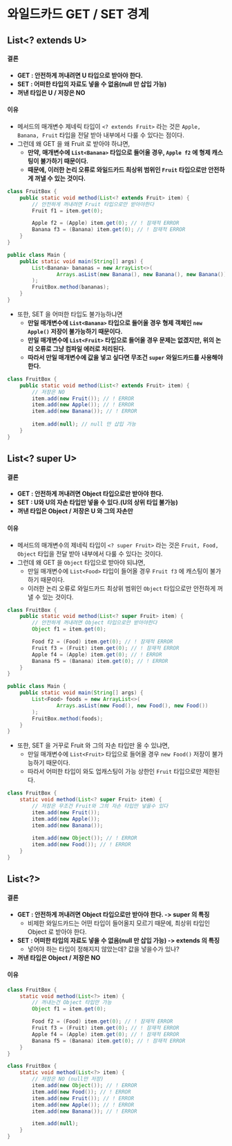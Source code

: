 # 와일드카드 GET / SET 경계

## List\<? extends U>&#x20;

#### 결론

* **GET : 안전하게 꺼내려면 U 타입으로 받아야 한다.**&#x20;
* **SET : 어떠한 타입의 자료도 넣을 수 없음(null 만 삽입 가능)**
* **꺼낸 타입은 U / 저장은 NO**

#### 이유&#x20;

* 메서드의 매개변수 제네릭 타입이 `<? extends Fruit>` 라는 것은 `Apple, Banana, Fruit` 타입을 전달 받아 내부에서 다룰 수 있다는 점이다.&#x20;
* 그런데 왜 GET 을 왜 Fruit 로 받아야 하냐면,&#x20;
  * **만약, 매개변수에 `List<Banana>` 타입으로 들어올 경우, `Apple f2` 에 형제 캐스팅이 불가하기 때문이다.**&#x20;
  * **때문에, 이러한 논리 오류로 와일드카드 최상위 범위인 `Fruit` 타입으로만 안전하게 꺼낼 수 있는 것이다.**&#x20;

```java
class FruitBox {
    public static void method(List<? extends Fruit> item) {
        // 안전하게 꺼내려면 Fruit 타입으로만 받아야한다
        Fruit f1 = item.get(0);

        Apple f2 = (Apple) item.get(0); // ! 잠재적 ERROR
        Banana f3 = (Banana) item.get(0); // ! 잠재적 ERROR
    }
}

public class Main {
    public static void main(String[] args) {
        List<Banana> bananas = new ArrayList<>(
                Arrays.asList(new Banana(), new Banana(), new Banana())
        );
        FruitBox.method(bananas);
    }
}
```

* 또한, SET 을 어떠한 타입도 불가능하냐면
  * **만일 매개변수에 `List<Banana>` 타입으로 들어올 경우 형제 객체인 `new Apple()` 저장이 불가능하기 때문이다.**&#x20;
  * **만일 매개변수에 `List<Fruit>` 타입으로 들어올 경우 문제는 없겠지만, 위의 논리 오류로 그냥 컴파일 에러로 처리된다.**&#x20;
  * **따라서 만일 매개변수에 값을 넣고 싶다면 무조건 `super` 와일드카드를 사용해야 한다.**&#x20;

```java
class FruitBox {
    public static void method(List<? extends Fruit> item) {
        // 저장은 NO
        item.add(new Fruit()); // ! ERROR
        item.add(new Apple()); // ! ERROR
        item.add(new Banana()); // ! ERROR
        
        item.add(null); // null 만 삽입 가능
    }
}
```

## List\<? super U>

#### 결론

* **GET : 안전하게 꺼내려면 Object 타입으로만 받아야 한다.**&#x20;
* **SET : U와 U의 자손 타입만 넣을 수 있다.(U의 상위 타입 불가능)**
* **꺼낸 타입은 Object / 저장은 U 와 그의 자손만**

#### 이유&#x20;

* 메서드의 매개변수의 제네릭 타입이 `<? super Fruit>` 라는 것은 `Fruit, Food, Object` 타입을 전달 받아 내부에서 다룰 수 있다는 것이다.
* 그런데 왜 GET 을 `Object` 타입으로 받아야 되냐면,&#x20;
  * 만일 매개변수에 `List<Food>` 타입이 들어올 경우 `Fruit f3` 에 캐스팅이 불가하기 때문이다.&#x20;
  * 이러한 논리 오류로 와일드카드 최상위 범위인 `Object` 타입으로만 안전하게 꺼낼 수 있는 것이다.&#x20;

```java
class FruitBox {
    public static void method(List<? super Fruit> item) {
        // 안전하게 꺼내려면 Object 타입으로만 받아야한다
        Object f1 = item.get(0);

        Food f2 = (Food) item.get(0); // ! 잠재적 ERROR
        Fruit f3 = (Fruit) item.get(0); // ! 잠재적 ERROR
        Apple f4 = (Apple) item.get(0); // ! ERROR
        Banana f5 = (Banana) item.get(0); // ! ERROR
    }
}

public class Main {
    public static void main(String[] args) {
        List<Food> foods = new ArrayList<>(
                Arrays.asList(new Food(), new Food(), new Food())
        );
        FruitBox.method(foods);
    }
}
```

* 또한, SET 을 거꾸로 Fruit 와 그의 자손 타입만 올 수 있냐면,&#x20;
  * 만일 매개변수에 `List<Fruit>` 타입으로 들어올 경우 `new Food()` 저장이 불가능하기 때문이다.&#x20;
  * 따라서 어떠한 타입이 와도 업캐스팅이 가능 상한인 `Fruit` 타입으로만 제한된다.

```java
class FruitBox {
    static void method(List<? super Fruit> item) {
        // 저장은 무조건 Fruit와 그의 자손 타입만 넣을수 있다
    	item.add(new Fruit());
        item.add(new Apple());
        item.add(new Banana());
        
        item.add(new Object()); // ! ERROR
        item.add(new Food()); // ! ERROR
    }
}
```

## List\<?>&#x20;

#### 결론

* **GET : 안전하게 꺼내려면 Object 타입으로만 받아야 한다. -> super 의 특징**
  * 비제한 와일드카드는 어떤 타입이 들어올지 모르기 때문에, 최상위 타입인 Object 로 받아야 한다.&#x20;
* **SET : 어떠한 타입의 자료도 넣을 수 없음(null 만 삽입 가능) -> extends 의 특징**&#x20;
  * 넣어야 하는 타입이 정해지지 않았는데? 값을 넣을수가 있나?
* **꺼낸 타입은 Object / 저장은 NO**

#### 이유

```java
class FruitBox {
    static void method(List<?> item) { 
        // 꺼내는건 Object 타입만 가능
        Object f1 = item.get(0);

        Food f2 = (Food) item.get(0); // ! 잠재적 ERROR
        Fruit f3 = (Fruit) item.get(0); // ! 잠재적 ERROR
        Apple f4 = (Apple) item.get(0); // ! 잠재적 ERROR
        Banana f5 = (Banana) item.get(0); // ! 잠재적 ERROR
    }
}
```

```java
class FruitBox {
    static void method(List<?> item) {
        // 저장은 NO (null만 저장)
        item.add(new Object()); // ! ERROR
        item.add(new Food()); // ! ERROR
        item.add(new Fruit()); // ! ERROR
        item.add(new Apple()); // ! ERROR
        item.add(new Banana()); // ! ERROR

        item.add(null);
    }
}
```
